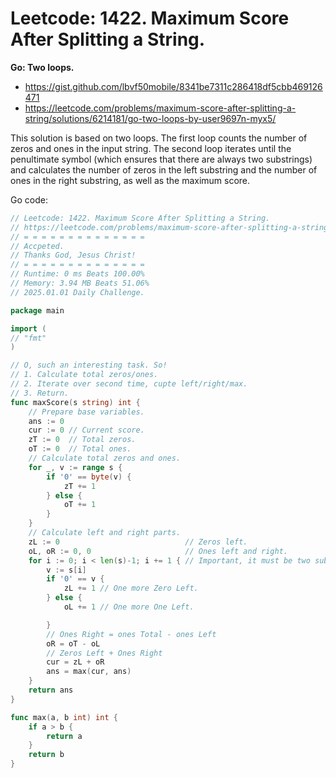 # Leetcode: 1422. Maximum Score After Splitting a String.

**Go: Two loops.**

- https://gist.github.com/lbvf50mobile/8341be7311c286418df5cbb469126471
- https://leetcode.com/problems/maximum-score-after-splitting-a-string/solutions/6214181/go-two-loops-by-user9697n-myx5/


This solution is based on two loops. The first loop counts the number of zeros
and ones in the input string. The second loop iterates until the penultimate
symbol (which ensures that there are always two substrings) and calculates the
number of zeros in the left substring and the number of ones in the right
substring, as well as the maximum score.


Go code:
```Go
// Leetcode: 1422. Maximum Score After Splitting a String.
// https://leetcode.com/problems/maximum-score-after-splitting-a-string/description/?envType=daily-question&envId=2025-01-01
// = = = = = = = = = = = = = =
// Accpeted.
// Thanks God, Jesus Christ!
// = = = = = = = = = = = = = =
// Runtime: 0 ms Beats 100.00%
// Memory: 3.94 MB Beats 51.06%
// 2025.01.01 Daily Challenge.

package main

import (
// "fmt"
)

// O, such an interesting task. So!
// 1. Calculate total zeros/ones.
// 2. Iterate over second time, cupte left/right/max.
// 3. Return.
func maxScore(s string) int {
	// Prepare base variables.
	ans := 0
	cur := 0 // Current score.
	zT := 0  // Total zeros.
	oT := 0  // Total ones.
	// Calculate total zeros and ones.
	for _, v := range s {
		if '0' == byte(v) {
			zT += 1
		} else {
			oT += 1
		}
	}
	// Calculate left and right parts.
	zL := 0                            // Zeros left.
	oL, oR := 0, 0                     // Ones left and right.
	for i := 0; i < len(s)-1; i += 1 { // Important, it must be two sub string.
		v := s[i]
		if '0' == v {
			zL += 1 // One more Zero Left.
		} else {
			oL += 1 // One more One Left.

		}
		// Ones Right = ones Total - ones Left
		oR = oT - oL
		// Zeros Left + Ones Right
		cur = zL + oR
		ans = max(cur, ans)
	}
	return ans
}

func max(a, b int) int {
	if a > b {
		return a
	}
	return b
}
```
